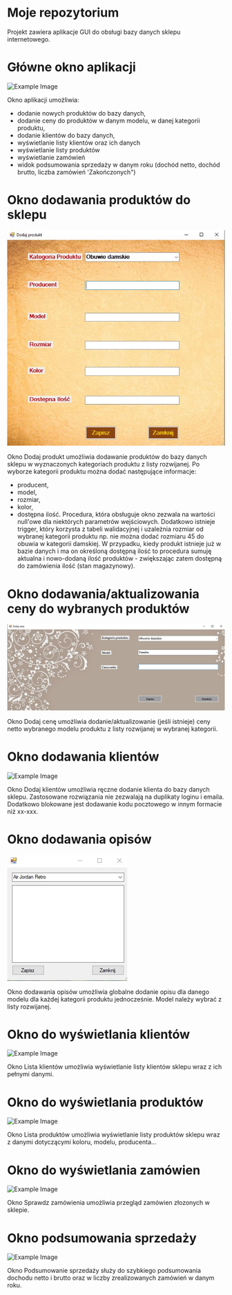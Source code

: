 # Moje repozytorium
Projekt zawiera aplikacje GUI do obsługi bazy danych sklepu internetowego.

# Główne okno aplikacji
![Example Image](ZdjęciaAplikacji/aplikacjascreen2.JPG)

Okno aplikacji umożliwia:
- dodanie nowych produktów do bazy danych,
- dodanie ceny do produktów w danym modelu, w danej kategorii produktu,
- dodanie klientów do bazy danych,
- wyświetlanie listy klientów oraz ich danych
- wyświetlanie listy produktów
- wyświetlanie zamówień
- widok podsumowania sprzedaży w danym roku (dochód netto, dochód brutto, liczba zamówień 'Zakończonych")

# Okno dodawania produktów do sklepu
![Example Image](ZdjęciaAplikacji/oknododajprodukty.JPG)

Okno Dodaj produkt umożliwia dodawanie produktów do bazy danych sklepu w wyznaczonych kategoriach produktu z listy rozwijanej. 
Po wyborze kategorii produktu można dodać następujące informacje:
- producent,
- model,
- rozmiar,
- kolor,
- dostępna ilość.
Procedura, która obsługuje okno zezwala na wartości null'owe dla niektórych parametrów wejściowych. Dodatkowo istnieje trigger, który korzysta z tabeli walidacyjnej i uzależnia rozmiar od wybranej kategorii produktu
np. nie można dodać rozmiaru 45 do obuwia w kategorii damskiej.
W przypadku, kiedy produkt istnieje już w bazie danych i ma on określoną dostępną ilość to procedura sumuję aktualna i nowo-dodaną ilość produktów - zwiększając zatem dostępną do zamówienia ilość (stan magazynowy).

# Okno dodawania/aktualizowania ceny do wybranych produktów
![Example Image](ZdjęciaAplikacji/oknododajcene.JPG)

Okno Dodaj cenę umożliwia dodanie/aktualizowanie (jeśli istnieje) ceny netto wybranego modelu produktu z listy rozwijanej w wybranej kategorii.

# Okno dodawania klientów
![Example Image](ZdjęciaAplikacji/oknododajklientow.JPG)

Okno Dodaj klientów umożliwia ręczne dodanie klienta do bazy danych sklepu. 
Zastosowane rozwiązania nie zezwalają na duplikaty loginu i emaila. Dodatkowo blokowane jest dodawanie kodu pocztowego w innym formacie niż xx-xxx.

# Okno dodawania opisów
![Example Image](ZdjęciaAplikacji/oknododajopis.jpg)

Okno dodawania opisów umożliwia globalne dodanie opisu dla danego modelu dla każdej kategorii produktu jednocześnie. Model należy wybrać z listy rozwijanej.

# Okno do wyświetlania klientów
![Example Image](ZdjęciaAplikacji/oknolistaklientow.JPG)

Okno Lista klientów umożliwia wyświetlanie listy klientów sklepu wraz z ich pełnymi danymi.

# Okno do wyświetlania produktów
![Example Image](ZdjęciaAplikacji/oknolistaproduktow.JPG)

Okno Lista produktów umożliwia wyświetlanie listy produktów sklepu wraz z danymi dotyczącymi koloru, modelu, producenta...

# Okno do wyświetlania zamówien
![Example Image](ZdjęciaAplikacji/oknolistazamowien.JPG)

Okno Sprawdz zamówienia umożliwia przegląd zamówien złozonych w sklepie.

# Okno podsumowania sprzedaży
![Example Image](ZdjęciaAplikacji/podsumowaniesprzedazy.JPG)

Okno Podsumowanie sprzedaży służy do szybkiego podsumowania dochodu netto i brutto oraz w liczby zrealizowanych zamówień w danym roku.
